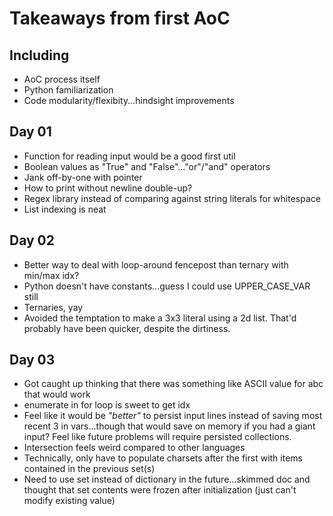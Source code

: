 # Takeaways from first AoC

## Including 
- AoC process itself
- Python familiarization
- Code modularity/flexibity...hindsight improvements

## Day 01
- Function for reading input would be a good first util
- Boolean values as "True" and "False"..."or"/"and" operators
- Jank off-by-one with pointer
- How to print without newline double-up?
- Regex library instead of comparing against string literals for whitespace
- List indexing is neat

## Day 02
- Better way to deal with loop-around fencepost than ternary with min/max idx?
- Python doesn't have constants...guess I could use UPPER_CASE_VAR still
- Ternaries, yay
- Avoided the temptation to make a 3x3 literal using a 2d list.  That'd probably have been quicker, despite the dirtiness.

## Day 03
- Got caught up thinking that there was something like ASCII value for abc that would work
- enumerate in for loop is sweet to get idx
- Feel like it would be _"better"_ to persist input lines instead of saving most recent 3 in vars...though that would save on memory if you had a giant input?  Feel like future problems will require persisted collections.
- Intersection feels weird compared to other languages
- Technically, only have to populate charsets after the first with items contained in the previous set(s)
- Need to use set instead of dictionary in the future...skimmed doc and thought that set contents were frozen after initialization (just can't modify existing value)